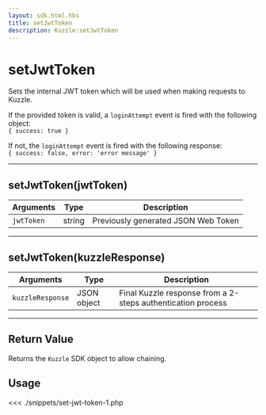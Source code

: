 ```yaml
---
layout: sdk.html.hbs
title: setJwtToken
description: Kuzzle:setJwtToken
---
```


# setJwtToken

Sets the internal JWT token which will be used when making requests to Kuzzle.

If the provided token is valid, a `loginAttempt` event is fired with the following object:  
`{ success: true }`

If not, the `loginAttempt` event is fired with the following response:  
`{ success: false, error: 'error message' }`

---

## setJwtToken(jwtToken)

| Arguments  | Type   | Description                         |
| ---------- | ------ | ----------------------------------- |
| `jwtToken` | string | Previously generated JSON Web Token |

---

## setJwtToken(kuzzleResponse)

| Arguments        | Type        | Description                                                 |
| ---------------- | ----------- | ----------------------------------------------------------- |
| `kuzzleResponse` | JSON object | Final Kuzzle response from a 2-steps authentication process |

---

## Return Value

Returns the `Kuzzle` SDK object to allow chaining.

## Usage

<<< ./snippets/set-jwt-token-1.php
